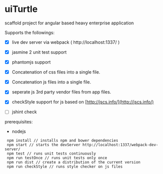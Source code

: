 # uiTurtle
scaffold project for angular based heavy enterprise application

Supports the followings:

  - [x] live dev server via webpack ( http://localhost:1337/ )
  - [x] jasmine 2 unit test support
  - [x] phantomjs support
  - [x] Concatenation of css files into a single file.
  - [x] Concatenation js files into a single file.
  - [x] seperate js 3rd party vendor files from app files.
  - [x] checkStyle support for js based on [http://jscs.info/](http://jscs.info/)
  - [ ] jshint check 


prerequisites:
 - nodejs

```
 npm install // installs npm and bower dependencies
 npm start // starts the devServer http://localhost:1337/webpack-dev-server/
 npm test // runs unit tests continuously
 npm run testOnce // runs unit tests only once
 npm run dist // create a distribution of the current version
 npm run checkStyle // runs style checker on js files
```
